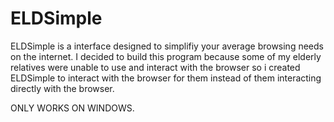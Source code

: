 # ELDSimple
ELDSimple is a interface designed to simplifiy your average browsing needs on the internet. I decided to build this program because some of my elderly relatives were unable to use and interact with the browser so i created ELDSimple to interact with the browser for them instead of them interacting directly with the browser.

ONLY WORKS ON WINDOWS.
